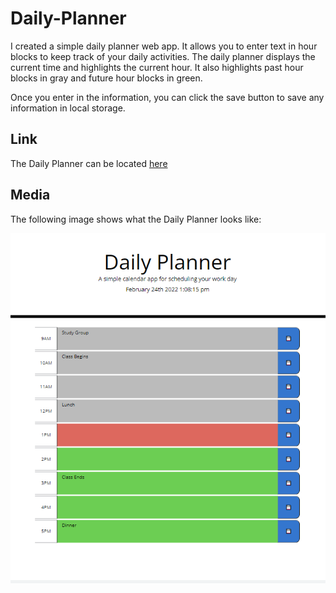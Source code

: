 # Daily-Planner

I created a simple daily planner web app.  It allows you to enter text in hour blocks to keep track of your daily activities.  The daily planner displays the current time and highlights the current hour.  It also highlights past hour blocks in gray and future hour blocks in green.  

Once you enter in the information, you can click the save button to save any information in local storage.

## Link

The Daily Planner can be  located [here](https://bthalpin.github.io/Daily-Planner/)

## Media
The following image shows what the Daily Planner looks like: 

![](./assets/images/main-page.png)